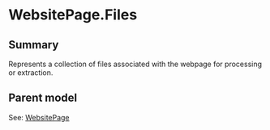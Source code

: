 # WebsitePage.Files

## Summary

Represents a collection of files associated with the webpage for processing or extraction.

## Parent model

See: [WebsitePage](WebsitePage.md)